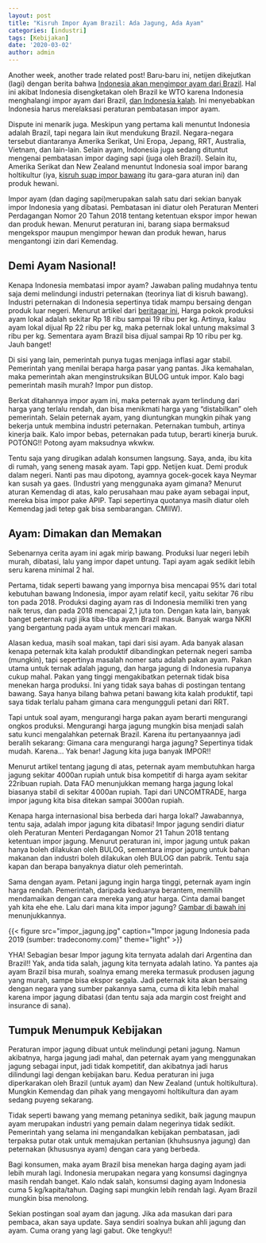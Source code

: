 ```yaml
---
layout: post
title: "Kisruh Impor Ayam Brazil: Ada Jagung, Ada Ayam"
categories: [industri]
tags: [Kebijakan]
date: '2020-03-02'
author: admin
---
```

Another week, another trade related post! Baru-baru ini, netijen dikejutkan (lagi) dengan berita bahwa [Indonesia akan mengimpor ayam dari Brazil](https://beritagar.id/artikel/berita/siap-siap-indonesia-bisa-kebanjiran-ayam-dari-brasil). Hal ini akibat Indonesia disengketakan oleh Brazil ke WTO karena Indonesia menghalangi impor ayam dari Brazil, [dan Indonesia kalah](https://www.liputan6.com/bisnis/read/4032299/kalah-gugatan-di-wto-ri-buka-keran-impor-ayam-dari-brazil?related=dable&utm_expid=.9Z4i5ypGQeGiS7w9arwTvQ.1&utm_referrer=https%3A%2F%2Fwww.google.com%2F). Ini menyebabkan Indonesia harus merelaksasi peraturan pembatasan impor ayam.

Dispute ini menarik juga. Meskipun yang pertama kali menuntut Indonesia adalah Brazil, tapi negara lain ikut mendukung Brazil. Negara-negara tersebut diantaranya Amerika Serikat, Uni Eropa, Jepang, RRT, Australia, Vietnam, dan lain-lain. Selain ayam, Indonesia juga sedang dituntut mengenai pembatasan impor daging sapi (juga oleh Brazil). Selain itu, Amerika Serikat dan New Zealand menuntut Indonesia soal impor barang holtikultur (iya, [kisruh suap impor bawang](https://www.imedkrisna.github.io/bawang/) itu gara-gara aturan ini) dan produk hewani.

Impor ayam (dan daging sapi)merupakan salah satu dari sekian banyak impor Indonesia yang dibatasi. Pembatasan ini diatur oleh Peraturan Menteri Perdagangan Nomor 20 Tahun 2018 tentang ketentuan ekspor impor hewan dan produk hewan. Menurut peraturan ini, barang siapa bermaksud mengekspor maupun mengimpor hewan dan produk hewan, harus mengantongi izin dari Kemendag.

## Demi Ayam Nasional!

Kenapa Indonesia membatasi impor ayam? Jawaban paling mudahnya tentu saja demi melindungi industri peternakan (teorinya liat di kisruh bawang). Industri peternakan di Indonesia sepertinya tidak mampu bersaing dengan produk luar negeri. Menurut artikel dari [beritagar ini](https://beritagar.id/artikel/berita/siap-siap-indonesia-bisa-kebanjiran-ayam-dari-brasil), Harga pokok produksi ayam lokal adalah sekitar Rp 18 ribu sampai 19 ribu per kg. Artinya, kalau ayam lokal dijual Rp 22 ribu per kg, maka peternak lokal untung maksimal 3 ribu per kg. Sementara ayam Brazil bisa dijual sampai Rp 10 ribu per kg. Jauh banget!

Di sisi yang lain, pemerintah punya tugas menjaga inflasi agar stabil. Pemerintah yang menilai berapa harga pasar yang pantas. Jika kemahalan, maka pemerintah akan menginstruksikan BULOG untuk impor. Kalo bagi pemerintah masih murah? Impor pun distop.

Berkat ditahannya impor ayam ini, maka peternak ayam terlindung dari harga yang terlalu rendah, dan bisa menikmati harga yang “distabilkan” oleh pemerintah. Selain peternak ayam, yang diuntungkan mungkin pihak yang bekerja untuk membina industri peternakan. Peternakan tumbuh, artinya kinerja baik. Kalo impor bebas, peternakan pada tutup, berarti kinerja buruk. POTONG!! Potong ayam maksudnya wkwkw.

Tentu saja yang dirugikan adalah konsumen langsung. Saya, anda, ibu kita di rumah, yang seneng masak ayam. Tapi gpp. Netijen kuat. Demi produk dalam negeri. Nanti pas mau dipotong, ayamnya gocek-gocek kaya Neymar kan susah ya gaes.
(Industri yang menggunaka ayam gimana? Menurut aturan Kemendag di atas, kalo perusahaan mau pake ayam sebagai input, mereka bisa impor pake APIP. Tapi sepertinya quotanya masih diatur oleh Kemendag jadi tetep gak bisa sembarangan. CMIIW).

## Ayam: Dimakan dan Memakan

Sebenarnya cerita ayam ini agak mirip bawang. Produksi luar negeri lebih murah, dibatasi, lalu yang impor dapet untung. Tapi ayam agak sedikit lebih seru karena minimal 2 hal.

Pertama, tidak seperti bawang yang impornya bisa mencapai 95% dari total kebutuhan bawang Indonesia, impor ayam relatif kecil, yaitu sekitar 76 ribu ton pada 2018. Produksi daging ayam ras di Indonesia memiliki tren yang naik terus, dan pada 2018 mencapai 2,1 juta ton. Dengan kata lain, banyak banget peternak rugi jika tiba-tiba ayam Brazil masuk. Banyak warga NKRI yang bergantung pada ayam untuk mencari makan.

Alasan kedua, masih soal makan, tapi dari sisi ayam. Ada banyak alasan kenapa peternak kita kalah produktif dibandingkan peternak negeri samba (mungkin), tapi sepertinya masalah nomer satu adalah pakan ayam. Pakan utama untuk ternak adalah jagung, dan harga jagung di Indonesia rupanya cukup mahal. Pakan yang tinggi mengakibatkan peternak tidak bisa menekan harga produksi. Ini yang tidak saya bahas di postingan tentang bawang. Saya hanya bilang bahwa petani bawang kita kalah produktif, tapi saya tidak terlalu paham gimana cara mengungguli petani dari RRT.

Tapi untuk soal ayam, mengurangi harga pakan ayam berarti mengurangi ongkos produksi. Mengurangi harga jagung mungkin bisa menjadi salah satu kunci mengalahkan peternak Brazil. Karena itu pertanyaannya jadi beralih sekarang: Gimana cara mengurangi harga jagung?
Sepertinya tidak mudah. Karena… Yak benar! Jagung kita juga banyak IMPOR!!

Menurut artikel tentang jagung di atas, peternak ayam membutuhkan harga jagung sekitar 4000an rupiah untuk bisa kompetitif di harga ayam sekitar 22ribuan rupiah. Data FAO menunjukkan memang harga jagung lokal biasanya stabil di sekitar 4 000an rupiah. Tapi dari UNCOMTRADE, harga impor jagung kita bisa ditekan sampai 3000an rupiah.

Kenapa harga internasional bisa berbeda dari harga lokal? Jawabannya, tentu saja, adalah impor jagung kita dibatasi!
Impor jagung sendiri diatur oleh Peraturan Menteri Perdagangan Nomor 21 Tahun 2018 tentang ketentuan impor jagung. Menurut peraturan ini, impor jagung untuk pakan hanya boleh dilakukan oleh BULOG, sementara impor jagung untuk bahan makanan dan industri boleh dilakukan oleh BULOG dan pabrik. Tentu saja kapan dan berapa banyaknya diatur oleh pemerintah.

Sama dengan ayam. Petani jagung ingin harga tinggi, peternak ayam ingin harga rendah. Pemerintah, daripada keduanya berantem, memilih mendamaikan dengan cara mereka yang atur harga. Cinta damai banget yah kita ehe ehe.
Lalu dari mana kita impor jagung? [Gambar di bawah ini](https://trendeconomy.com/data/h2/Indonesia/1005) menunjukkannya.

{{< figure src="impor_jagung.jpg" caption="Impor jagung Indonesia pada 2019 (sumber: tradeconomy.com)" theme="light" >}}

YHA! Sebagian besar Impor jagung kita ternyata adalah dari Argentina dan Brazil!! Yak, anda tida salah, jagung kita ternyata adalah latino. Ya pantes aja ayam Brazil bisa murah, soalnya emang mereka termasuk produsen jagung yang murah, sampe bisa ekspor segala. Jadi peternak kita akan bersaing dengan negara yang sumber pakannya sama, cuma di kita lebih mahal karena impor jagung dibatasi (dan tentu saja ada margin cost freight and insurance di sana).

## Tumpuk Menumpuk Kebijakan

Peraturan impor jagung dibuat untuk melindungi petani jagung. Namun akibatnya, harga jagung jadi mahal, dan peternak ayam yang menggunakan jagung sebagai input, jadi tidak kompetitif, dan akibatnya jadi harus dilindungi lagi dengan kebijakan baru. Kedua peraturan ini juga diperkarakan oleh Brazil (untuk ayam) dan New Zealand (untuk holtikultura). Mungkin Kemendag dan pihak yang mengayomi holtikultura dan ayam sedang puyeng sekarang.

Tidak seperti bawang yang memang petaninya sedikit, baik jagung maupun ayam merupakan industri yang pemain dalam negerinya tidak sedikit. Pemerintah yang selama ini mengandalkan kebijakan pembatasan, jadi terpaksa putar otak untuk memajukan pertanian (khuhsusnya jagung) dan peternakan (khususnya ayam) dengan cara yang berbeda.

Bagi konsumen, maka ayam Brazil bisa menekan harga daging ayam jadi lebih murah lagi. Indonesia merupakan negara yang konsumsi dagingnya masih rendah banget. Kalo ndak salah, konsumsi daging ayam Indonesia cuma 5 kg/kapita/tahun. Daging sapi mungkin lebih rendah lagi. Ayam Brazil mungkin bisa menolong.

Sekian postingan soal ayam dan jagung. Jika ada masukan dari para pembaca, akan saya update. Saya sendiri soalnya bukan ahli jagung dan ayam. Cuma orang yang lagi gabut. Oke tengkyu!!
